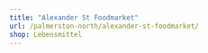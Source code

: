 ```yaml
---
title: "Alexander St Foodmarket"
url: /palmerston-north/alexander-st-foodmarket/
shop: Lebensmittel
---
```

